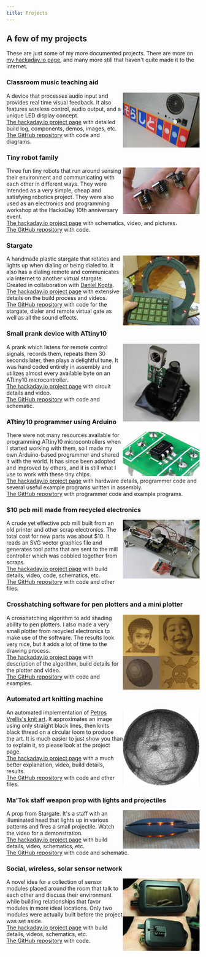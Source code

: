 ```yaml
---
title: Projects
---
```


## A few of my projects

These are just some of my more documented projects. There are more on <a href="https://hackaday.io/projects/hacker/894">my hackaday.io page</a>, and many more still that haven't quite made it to the internet.

<style>
img {float: right;}
</style>
<h3>Classroom music teaching aid</h3> 
<p> <img src="images/harmonica.JPG" alt="harmonica" width="200">
A device that processes audio input and provides real time visual feedback. It also features wireless control, audio output, and a unique LED display concept.
<br><a href="https://hackaday.io/project/9657-classroom-music-teaching-aid">The hackaday.io project page</a> with detailed build log, components, demos, images, etc.
<br><a href="https://github.com/ericheisler/MusicTeachingAid">The GitHub repository</a> with code and diagrams.
</p>

<h3>Tiny robot family</h3>
<p> <img src="images/robotfamily.jpg" alt="picture" width="200">
Three fun tiny robots that run around sensing their environment and communicating with each other in different ways. They were intended as a very simple, cheap and satisfying robotics project. They were also used as an electronics and programming workshop at the HackaDay 10th anniversary event.
<br><a href="https://hackaday.io/project/581-tiny-robot-family">The hackaday.io project page</a> with schematics, video, and pictures.
<br><a href="https://github.com/ericheisler/TinyRobotFamily">The GitHub repository</a> with code.
</p>

<h3>Stargate</h3>
<p> <img src="images/stargate.JPG" alt="picture" width="200">
A handmade plastic stargate that rotates and lights up when dialing or being dialed to. It also has a dialing remote and communicates via internet to another virtual stargate. Created in collaboration with <a href="https://dkoptacs.github.io/">Daniel Kopta</a>. 
<br><a href="https://hackaday.io/project/596-a-functional-stargate">The hackaday.io project page</a> with extensive details on the build process and videos.
<br><a href="https://github.com/ericheisler/FunctionalStargate">The GitHub repository</a> with code for the stargate, dialer and remote virtual gate as well as all the sound effects.
</p>

<h3>Small prank device with ATtiny10</h3>
<p> <img src="images/mosquito.jpg" alt="picture" width="200">
A prank which listens for remote control signals, records them, repeats them 30 seconds later, then plays a delightful tune. It was hand coded entirely in assembly and utilizes almost every available byte on an ATtiny10 microcontroller.
<br><a href="https://hackaday.io/project/29310-attiny10-rickroller">The hackaday.io project page</a> with circuit details and video.
<br><a href="https://github.com/ericheisler/ATtiny10Prank">The GitHub repository</a> with code and schematic.
</p>

<h3>ATtiny10 programmer using Arduino</h3>
<p> <img src="images/tiny10.jpg" alt="picture" width="200">
There were not many resources available for programming ATtiny10 microcontrollers when I started working with them, so I made my own Arduino-based programmer and shared it with the world. It has since been adopted and improved by others, and it is still what I use to work with these tiny chips.
<br><a href="https://hackaday.io/project/161091-attiny10-resources">The hackaday.io project page</a> with hardware details, programmer code and several useful example programs written in assembly.
<br><a href="https://github.com/ericheisler/ATtiny10Programmer">The GitHub repository</a> with programmer code and example programs.
</p>

<h3>$10 pcb mill made from recycled electronics</h3>
<p> <img src="images/pcbmill.JPG" alt="picture" width="200">
A crude yet effective pcb mill built from an old printer and other scrap electronics. The total cost for new parts was about $10. It reads an SVG vector graphics file and generates tool paths that are sent to the mill controller which was cobbled together from scraps.
<br><a href="https://hackaday.io/project/283-pcb-mill-for-under-10">The hackaday.io project page</a> with build details, video, code, schematics, etc.
<br><a href="https://github.com/ericheisler/PCBMill">The GitHub repository</a> with code and other files.
</p>

<h3>Crosshatching software for pen plotters and a mini plotter</h3>
<p> <img src="images/crosshatch.jpg" alt="picture" width="200">
A crosshatching algorithm to add shading ability to pen plotters. I also made a very small plotter from recycled electronics to make use of the software. The results look very nice, but it adds a lot of time to the drawing process.
<br><a href="https://hackaday.io/project/20585-upgrade-for-your-diy-plotters">The hackaday.io project page</a> with description of the algorithm, build details for the plotter and video.
<br><a href="https://github.com/ericheisler/CrosshatchingPlotter">The GitHub repository</a> with code and examples.
</p>

<h3>Automated art knitting machine</h3>
<p> <img src="images/art.jpg" alt="picture" width="200">
An automated implementation of <a href="http://artof01.com/vrellis/works/knit.html">Petros Vrellis's knit art</a>. It approximates an image using only straight black lines, then knits black thread on a circular loom to produce the art. It is much easier to just show you than to explain it, so please look at the project page.
<br><a href="https://hackaday.io/project/13047-automate-the-art">The hackaday.io project page</a> with a much better explanation, video, build details, results.
<br><a href="https://github.com/ericheisler/AutomatedArt">The GitHub repository</a> with code and other files.
</p>

<h3>Ma'Tok staff weapon prop with lights and projectiles</h3>
<p> <img src="images/staff.png" alt="picture" width="200">
A prop from Stargate. It's a staff with an illuminated head that lights up in various patterns and fires a small projectile. Watch the video for a demonstration.
<br><a href="https://hackaday.io/project/19722-matok-staff-weapon-from-stargate">The hackaday.io project page</a> with build details, video, schematics, etc.
<br><a href="https://github.com/ericheisler/StaffWeapon">The GitHub repository</a> with code and schematic.
</p>

<h3>Social, wireless, solar sensor network</h3>
<p> <img src="images/society.jpg" alt="picture" width="200">
A novel idea for a collection of sensor modules placed around the room that talk to each other and discuss their environment while building relationships that favor modules in more ideal locations. Only two modules were actually built before the project was set aside.
<br><a href="https://hackaday.io/project/2160-a-society-of-things">The hackaday.io project page</a> with build details, videos, schematics, etc.
<br><a href="https://github.com/ericheisler/SocietyOfThings">The GitHub repository</a> with code.
</p> 